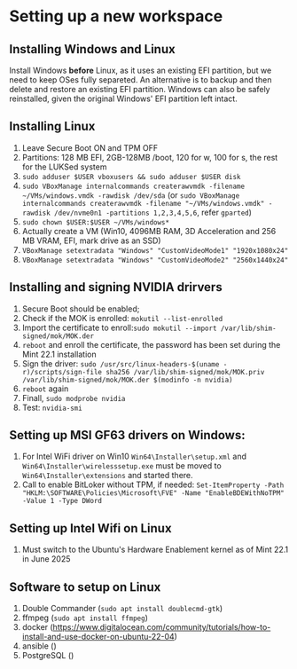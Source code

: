 # Setting up a new workspace
## Installing Windows and Linux
Install Windows **before** Linux, as it uses an existing EFI partition, but we need to keep OSes fully separeted.
An alternative is to backup and then delete and restore an existing EFI partition.
Windows can also be safely reinstalled, given the original Windows' EFI partition left intact.

## Installing Linux
1. Leave Secure Boot ON and TPM OFF
2. Partitions: 128 MB EFI, 2GB-128MB /boot, 120 for w, 100 for s, the rest for the LUKSed system
3. `sudo adduser $USER vboxusers && sudo adduser $USER disk`
4. `sudo VBoxManage internalcommands createrawvmdk -filename ~/VMs/windows.vmdk -rawdisk /dev/sda` (or `sudo VBoxManage internalcommands createrawvmdk -filename "~/VMs/windows.vmdk" -rawdisk /dev/nvme0n1 -partitions 1,2,3,4,5,6`, refer `gparted`)
5. `sudo chown $USER:$USER ~/VMs/windows*`
6.  Actually create a VM (Win10, 4096MB RAM, 3D Acceleration and 256 MB VRAM, EFI, mark drive as an SSD)
7. `VBoxManage setextradata "Windows" "CustomVideoMode1" "1920x1080x24"`
8. `VBoxManage setextradata "Windows" "CustomVideoMode2" "2560x1440x24"`

## Installing and signing NVIDIA drirvers
1. Secure Boot should be enabled;
2. Check if the MOK is enrolled: `mokutil --list-enrolled`
3. Import the certificate to enroll:`sudo mokutil --import /var/lib/shim-signed/mok/MOK.der`
4. `reboot` and enroll the certificate, the password has been set during the Mint 22.1 installation
5. Sign the driver: `sudo /usr/src/linux-headers-$(uname -r)/scripts/sign-file sha256 /var/lib/shim-signed/mok/MOK.priv /var/lib/shim-signed/mok/MOK.der $(modinfo -n nvidia)`
6. `reboot` again
7. Finall, `sudo modprobe nvidia`
8. Test: `nvidia-smi`

## Setting up MSI GF63 drivers on Windows:
1. For Intel WiFi driver on Win10 `Win64\Installer\setup.xml` and `Win64\Installer\wirelesssetup.exe` must be moved to `Win64\Installer\extensions` and started there.
2. Call to enable BitLoker without TPM, if needed: `Set-ItemProperty -Path "HKLM:\SOFTWARE\Policies\Microsoft\FVE" -Name "EnableBDEWithNoTPM" -Value 1 -Type DWord`

## Setting up Intel Wifi on Linux
1. Must switch to the Ubuntu's Hardware Enablement kernel as of Mint 22.1 in June 2025

## Software to setup on Linux
1. Double Commander (`sudo apt install doublecmd-gtk`)
2. ffmpeg (`sudo apt install ffmpeg`)
3. docker (https://www.digitalocean.com/community/tutorials/how-to-install-and-use-docker-on-ubuntu-22-04)
4. ansible ()
5. PostgreSQL ()
